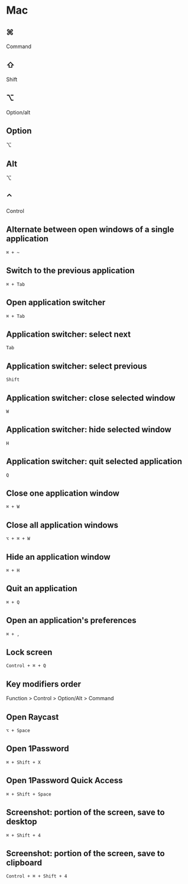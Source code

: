 # Mac

## ⌘

Command

## ⇧

Shift

## ⌥

Option/alt

## Option

⌥

## Alt

⌥

## ⌃

Control

## Alternate between open windows of a single application

`⌘ + ~`

## Switch to the previous application

`⌘ + Tab`

## Open application switcher

`⌘ + Tab`

## Application switcher: select next

`Tab`

## Application switcher: select previous

`Shift`

## Application switcher: close selected window

`W`

## Application switcher: hide selected window

`H`

## Application switcher: quit selected application

`Q`

## Close one application window

`⌘ + W`

## Close all application windows

`⌥ + ⌘ + W`

## Hide an application window

`⌘ + H`

## Quit an application

`⌘ + Q`

## Open an application's preferences

`⌘ + ,`

## Lock screen

`Control + ⌘ + Q`

## Key modifiers order

Function > Control > Option/Alt > Command

## Open Raycast

`⌥ + Space`

## Open 1Password

`⌘ + Shift + X`

## Open 1Password Quick Access

`⌘ + Shift + Space`

## Screenshot: portion of the screen, save to desktop

`⌘ + Shift + 4`

## Screenshot: portion of the screen, save to clipboard

`Control + ⌘ + Shift + 4`
